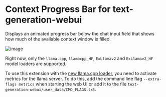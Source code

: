 # Context Progress Bar for text-generation-webui
Displays an animated progress bar below the chat input field that shows how much of the available context window is filled.

![image](https://github.com/user-attachments/assets/06deba7e-8c34-4112-a715-f1e67ad92294)


Right now, only the `llama.cpp`, `llamacpp_HF`, `ExLlamav2` and `ExLlamav2_HF` model loaders are supported.

To use this extension with the [new llama.cpp loader](https://github.com/oobabooga/text-generation-webui/pull/6846), you need to activate metrics for the llama server. To do this, add the command line flag `--extra-flags metrics` when starting the web UI or add it to the file `text-generation-webui/user_data/CMD_FLAGS.txt`.